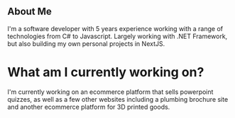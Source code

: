 ## About Me
I'm a software developer with 5 years experience working with a range of technologies from C# to Javascript. 
Largely working with .NET Framework, but also building my own personal projects in NextJS.

# What am I currently working on?
I'm currently working on an ecommerce platform that sells powerpoint quizzes, as well as a few other websites including a plumbing brochure site and another ecommerce platform for 3D printed goods. 
<!--
**Purney/Purney** is a ✨ _special_ ✨ repository because its `README.md` (this file) appears on your GitHub profile.

Here are some ideas to get you started:

- 🔭 I’m currently working on ...
- 🌱 I’m currently learning ...
- 👯 I’m looking to collaborate on ...
- 🤔 I’m looking for help with ...
- 💬 Ask me about ...
- 📫 How to reach me: ...
- 😄 Pronouns: ...
- ⚡ Fun fact: ...
-->
